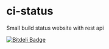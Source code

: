 ci-status
=========

Small build status website with rest api


[![Bitdeli Badge](https://d2weczhvl823v0.cloudfront.net/kakwa/ci-status/trend.png)](https://bitdeli.com/free "Bitdeli Badge")

